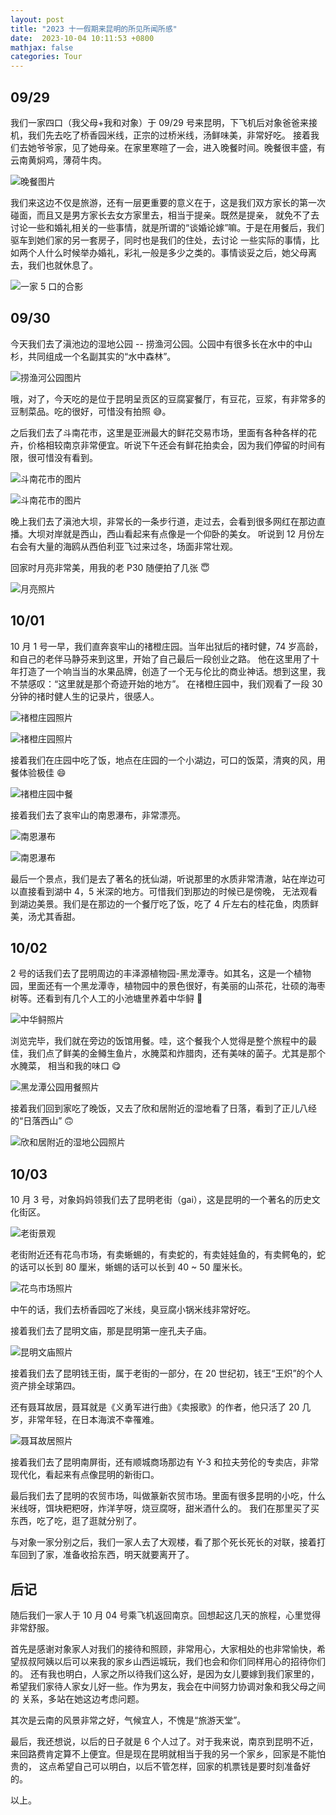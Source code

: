 ```yaml
---
layout: post
title: "2023 十一假期来昆明的所见所闻所感"
date:  2023-10-04 10:11:53 +0800
mathjax: false
categories: Tour
---
```


## 09/29

我们一家四口（我父母+我和对象）于 09/29 号来昆明，下飞机后对象爸爸来接机，我们先去吃了桥香园米线，正宗的过桥米线，汤鲜味美，非常好吃。
接着我们去她爷爷家，见了她母亲。在家里寒暄了一会，进入晚餐时间。晚餐很丰盛，有云南黄焖鸡，薄荷牛肉。

![晚餐图片](/assets/2023_0929_kunming_tour/0929_dinner.png)

我们来这边不仅是旅游，还有一层更重要的意义在于，这是我们双方家长的第一次碰面，而且又是男方家长去女方家里去，相当于提亲。既然是提亲，
就免不了去讨论一些和婚礼相关的一些事情，就是所谓的“谈婚论嫁”嘛。于是在用餐后，我们驱车到她们家的另一套房子，同时也是我们的住处，去讨论
一些实际的事情，比如两个人什么时候举办婚礼，彩礼一般是多少之类的。事情谈妥之后，她父母离去，我们也就休息了。

![一家 5 口的合影](/assets/2023_0929_kunming_tour/0929_five_people.png)

## 09/30

今天我们去了滇池边的湿地公园 -- 捞渔河公园。公园中有很多长在水中的中山杉，共同组成一个名副其实的“水中森林”。

![捞渔河公园图片](/assets/2023_0929_kunming_tour/0930_laoyuhe.png)

哦，对了，今天吃的是位于昆明呈贡区的豆腐宴餐厅，有豆花，豆浆，有非常多的豆制菜品。吃的很好，可惜没有拍照 :sweat_smile:。

之后我们去了斗南花市，这里是亚洲最大的鲜花交易市场，里面有各种各样的花卉，价格相较南京非常便宜。听说下午还会有鲜花拍卖会，因为我们停留的时间有限，很可惜没有看到。

![斗南花市的图片](/assets/2023_0929_kunming_tour/0930_dounan_1.png)

![斗南花市的图片](/assets/2023_0929_kunming_tour/0930_dounan_2.png)

晚上我们去了滇池大坝，非常长的一条步行道，走过去，会看到很多网红在那边直播。大坝对岸就是西山，西山看起来有点像是一个仰卧的美女。
听说到 12 月份左右会有大量的海鸥从西伯利亚飞过来过冬，场面非常壮观。

回家时月亮非常美，用我的老 P30 随便拍了几张 :innocent:

![月亮照片](/assets/2023_0929_kunming_tour/0930_moon.png)

## 10/01

10 月 1 号一早，我们直奔哀牢山的禇橙庄园。当年出狱后的禇时健，74 岁高龄，和自己的老伴马静芬来到这里，开始了自己最后一段创业之路。
他在这里用了十年打造了一个响当当的水果品牌，创造了一个无与伦比的商业神话。想到这里，我不禁感叹：“这里就是那个奇迹开始的地方”。
在禇橙庄园中，我们观看了一段 30 分钟的禇时健人生的记录片，很感人。

![禇橙庄园照片](/assets/2023_0929_kunming_tour/1001_chuchengzhangyuan_1.png)

![禇橙庄园照片](/assets/2023_0929_kunming_tour/1001_chuchengzhangyuan_2.png)

接着我们在庄园中吃了饭，地点在庄园的一个小湖边，可口的饭菜，清爽的风，用餐体验极佳 :smile:

![禇橙庄园中餐](/assets/2023_0929_kunming_tour/1001_chuchengzhangyuan_lunch.png)

接着我们去了哀牢山的南恩瀑布，非常漂亮。

![南恩瀑布](/assets/2023_0929_kunming_tour/1001_nanenpubu_1.png)

![南恩瀑布](/assets/2023_0929_kunming_tour/1001_nanenpubu_2.png)

最后一个景点，我们是去了著名的抚仙湖，听说那里的水质非常清澈，站在岸边可以直接看到湖中 4，5 米深的地方。可惜我们到那边的时候已是傍晚，
无法观看到湖边美景。我们是在那边的一个餐厅吃了饭，吃了 4 斤左右的桂花鱼，肉质鲜美，汤尤其香甜。

## 10/02

2 号的话我们去了昆明周边的丰泽源植物园-黑龙潭寺。如其名，这是一个植物园，里面还有一个黑龙潭寺，植物园中的景色很好，有美丽的山茶花，壮硕的海枣
树等。还看到有几个人工的小池塘里养着中华鲟 :slightly_smiling_face:

![中华鲟照片](/assets/2023_0929_kunming_tour/1002_zhonghuaxun.png)

浏览完毕，我们就在旁边的饭馆用餐。哇，这个餐我个人觉得是整个旅程中的最佳，我们点了鲜美的金鳟生鱼片，水腌菜和炸腊肉，还有美味的菌子。尤其是那个水腌菜，
相当和我的味口 :yum:

![黑龙潭公园用餐照片](/assets/2023_0929_kunming_tour/1002_heilongtansi_lunch.png)

接着我们回到家吃了晚饭，又去了欣和居附近的湿地看了日落，看到了正儿八经的“日落西山” :upside_down_face:

![欣和居附近的湿地公园照片](/assets/2023_0929_kunming_tour/1002_wetland.png)

## 10/03

10 月 3 号，对象妈妈领我们去了昆明老街（gai），这是昆明的一个著名的历史文化街区。

![老街景观](/assets/2023_0929_kunming_tour/1003_laojie.png)

老街附近还有花鸟市场，有卖蜥蜴的，有卖蛇的，有卖娃娃鱼的，有卖鳄龟的，蛇的话可以长到 80 厘米，蜥蜴的话可以长到 40 ~ 50 厘米长。

![花鸟市场照片](/assets/2023_0929_kunming_tour/1003_huaniaoshichang.png)

中午的话，我们去桥香园吃了米线，臭豆腐小锅米线非常好吃。

接着我们去了昆明文庙，那是昆明第一座孔夫子庙。

![昆明文庙照片](/assets/2023_0929_kunming_tour/1003_kunmingwenmiao.png)

接着我们去了昆明钱王街，属于老街的一部分，在 20 世纪初，钱王“王炽”的个人资产排全球第四。

还有聂耳故居，聂耳就是《义勇军进行曲》《卖报歌》的作者，他只活了 20 几岁，非常年轻，在日本海滨不幸罹难。

![聂耳故居照片](/assets/2023_0929_kunming_tour/1003_nieerguju.png)

接着我们去了昆明南屏街，还有顺城商场那边有 Y-3 和拉夫劳伦的专卖店，非常现代化，看起来有点像昆明的新街口。

最后我们去了昆明的农贸市场，叫做篆新农贸市场。里面有很多昆明的小吃，什么米线呀，饵块粑粑呀，炸洋芋呀，烧豆腐呀，甜米酒什么的。
我们在那里买了买东西，吃了吃，逛了逛就分别了。

与对象一家分别之后，我们一家人去了大观楼，看了那个死长死长的对联，接着打车回到了家，准备收拾东西，明天就要离开了。

## 后记

随后我们一家人于 10 月 04 号乘飞机返回南京。回想起这几天的旅程，心里觉得非常舒服。

首先是感谢对象家人对我们的接待和照顾，非常用心，大家相处的也非常愉快，希望叔叔阿姨以后可以来我的家乡山西运城玩，我们也会和你们同样用心的招待你们的。
还有我也明白，人家之所以待我们这么好，是因为女儿要嫁到我们家里的，希望我们家待人家女儿好一些。作为男友，我会在中间努力协调对象和我父母之间的
关系，多站在她这边考虑问题。

其次是云南的风景非常之好，气候宜人，不愧是“旅游天堂”。

最后，我还想说，以后的日子就是 6 个人过了。对于我来说，南京到昆明不近，来回路费肯定算不上便宜。但是现在昆明就相当于我的另一个家乡，回家是不能怕贵的，
这点希望自己可以明白，以后不管怎样，回家的机票钱是要时刻准备好的。

以上。
